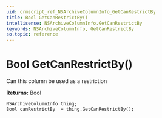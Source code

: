 ```yaml
---
uid: crmscript_ref_NSArchiveColumnInfo_GetCanRestrictBy
title: Bool GetCanRestrictBy()
intellisense: NSArchiveColumnInfo.GetCanRestrictBy
keywords: NSArchiveColumnInfo, GetCanRestrictBy
so.topic: reference
---
```


# Bool GetCanRestrictBy()

Can this column be used as a restriction

**Returns:** Bool

```crmscript
NSArchiveColumnInfo thing;
Bool canRestrictBy  = thing.GetCanRestrictBy();
```

